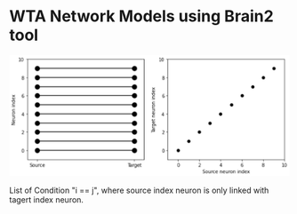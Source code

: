 # WTA Network Models using Brain2 tool

![List of Condition "i == j" Image](https://github.com/Rao-Sanaullah/Brain2-WTA-network-models/blob/main/equal.jpg)

List of Condition "i == j", where source index neuron is only linked with tagert index neuron. 
